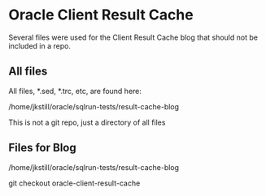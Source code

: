 
Oracle Client Result Cache
===========================


Several files were used for the Client Result Cache blog that should not be included in a repo.

## All files

All files, *.sed, *.trc, etc, are found here:

/home/jkstill/oracle/sqlrun-tests/result-cache-blog

This is not a git repo, just a directory of all files

## Files for Blog

/home/jkstill/oracle/sqlrun-tests/result-cache-blog

git checkout oracle-client-result-cache

